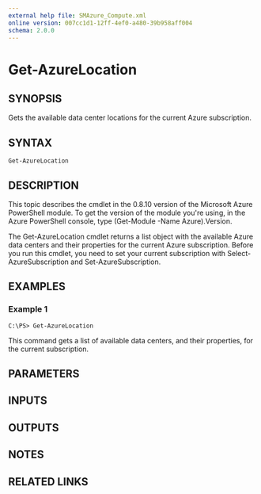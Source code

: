 ```yaml
---
external help file: SMAzure_Compute.xml
online version: 007cc1d1-12ff-4ef0-a480-39b958aff004
schema: 2.0.0
---
```


# Get-AzureLocation
## SYNOPSIS
Gets the available data center locations for the current Azure subscription.

## SYNTAX

```
Get-AzureLocation
```

## DESCRIPTION
This topic describes the cmdlet in the 0.8.10 version of the Microsoft Azure PowerShell module.
To get the version of the module you're using, in the Azure PowerShell console, type (Get-Module -Name Azure).Version.

The Get-AzureLocation cmdlet returns a list object with the available Azure data centers and their properties for the current Azure subscription.
Before you run this cmdlet, you need to set your current subscription with Select-AzureSubscription and Set-AzureSubscription.

## EXAMPLES

### Example 1
```
C:\PS> Get-AzureLocation
```

This command gets a list of available data centers, and their properties, for the current subscription.

## PARAMETERS

## INPUTS

## OUTPUTS

## NOTES

## RELATED LINKS

